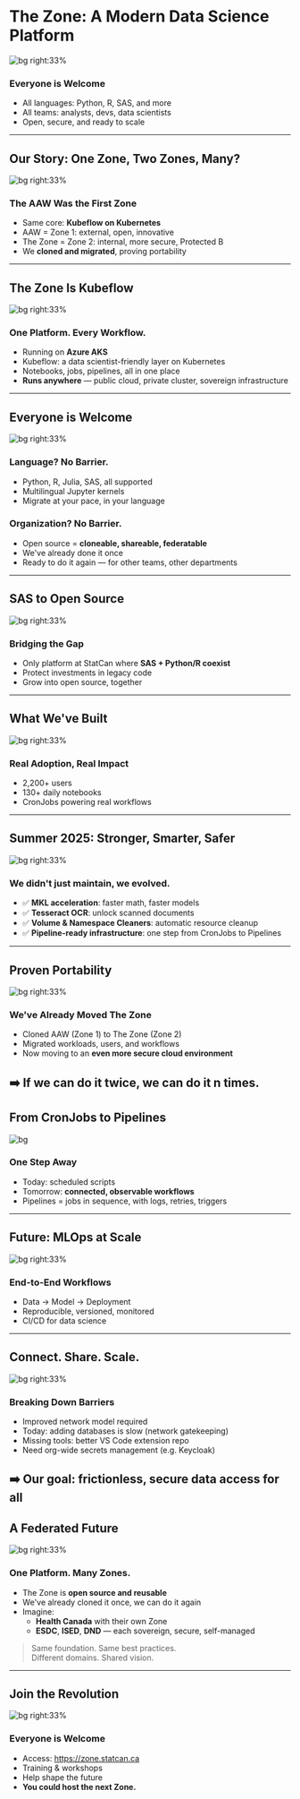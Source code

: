 <!-- Title Slide -->
# The Zone: A Modern Data Science Platform
![bg right:33%](./1755722468.png)
### Everyone is Welcome
- All languages: Python, R, SAS, and more
- All teams: analysts, devs, data scientists
- Open, secure, and ready to scale
---
<!-- Our Story -->
## Our Story: One Zone, Two Zones, Many?
![bg right:33%](./1755784444.png)
### The AAW Was the First Zone
- Same core: **Kubeflow on Kubernetes**
- AAW = Zone 1: external, open, innovative
- The Zone = Zone 2: internal, more secure, Protected B
- We **cloned and migrated**, proving portability
---
<!-- What is The Zone? -->
## The Zone Is Kubeflow
![bg right:33%](./1755784100.png)
### One Platform. Every Workflow.
- Running on **Azure AKS**
- Kubeflow: a data scientist-friendly layer on Kubernetes
- Notebooks, jobs, pipelines, all in one place
- **Runs anywhere** — public cloud, private cluster, sovereign infrastructure
---
<!-- Inclusivity -->
## Everyone is Welcome
![bg right:33%](./1755784444.png)
### Language? No Barrier.
- Python, R, Julia, SAS, all supported
- Multilingual Jupyter kernels
- Migrate at your pace, in your language

### Organization? No Barrier.
- Open source = **cloneable, shareable, federatable**
- We've already done it once
- Ready to do it again — for other teams, other departments
---
<!-- SAS Migration -->
## SAS to Open Source
![bg right:33%](./1755784444.png)
### Bridging the Gap
- Only platform at StatCan where **SAS + Python/R coexist**
- Protect investments in legacy code
- Grow into open source, together
---
<!-- Platform Strengths -->
## What We've Built
![bg right:33%](./1755784100.png)
### Real Adoption, Real Impact
- 2,200+ users
- 130+ daily notebooks
- CronJobs powering real workflows
---
<!-- Summer 2025 -->
## Summer 2025: Stronger, Smarter, Safer
![bg right:33%](./1755784535.png)
### We didn't just maintain, we evolved.
- ✅ **MKL acceleration**: faster math, faster models
- ✅ **Tesseract OCR**: unlock scanned documents
- ✅ **Volume & Namespace Cleaners**: automatic resource cleanup
- ✅ **Pipeline-ready infrastructure**: one step from CronJobs to Pipelines
---
<!-- Portability -->
## Proven Portability
![bg right:33%](./1755784367.png)
### We've Already Moved The Zone
- Cloned AAW (Zone 1) to The Zone (Zone 2)
- Migrated workloads, users, and workflows
- Now moving to an **even more secure cloud environment**

➡️ If we can do it twice, we can do it **n times**.
---
<!-- From Cron to Pipeline -->
## From CronJobs to Pipelines
![bg](./pipelines.png)
### One Step Away
- Today: scheduled scripts
- Tomorrow: **connected, observable workflows**
- Pipelines = jobs in sequence, with logs, retries, triggers
---
<!-- Future: Kubeflow Pipelines -->
## Future: MLOps at Scale
![bg right:33%](./1755784535.png)
### End-to-End Workflows
- Data → Model → Deployment
- Reproducible, versioned, monitored
- CI/CD for data science
---
<!-- Data Access -->
## Connect. Share. Scale.
![bg right:33%](./1755784408.png)
### Breaking Down Barriers
- Improved network model required
- Today: adding databases is slow (network gatekeeping)
- Missing tools: better VS Code extension repo
- Need org-wide secrets management (e.g. Keycloak)

➡️ **Our goal**: frictionless, secure data access for all
---
<!-- Federated Future -->
## A Federated Future
![bg right:33%](./1755784408.png)
### One Platform. Many Zones.
- The Zone is **open source and reusable**
- We've already cloned it once, we can do it again
- Imagine:  
  - **Health Canada** with their own Zone  
  - **ESDC**, **ISED**, **DND** — each sovereign, secure, self-managed

> Same foundation. Same best practices.  
> Different domains. Shared vision.
---
<!-- Call to Action -->
## Join the Revolution
![bg right:33%](./1755784585.png)
### Everyone is Welcome
- Access: https://zone.statcan.ca  
- Training & workshops
- Help shape the future
- **You could host the next Zone.**
